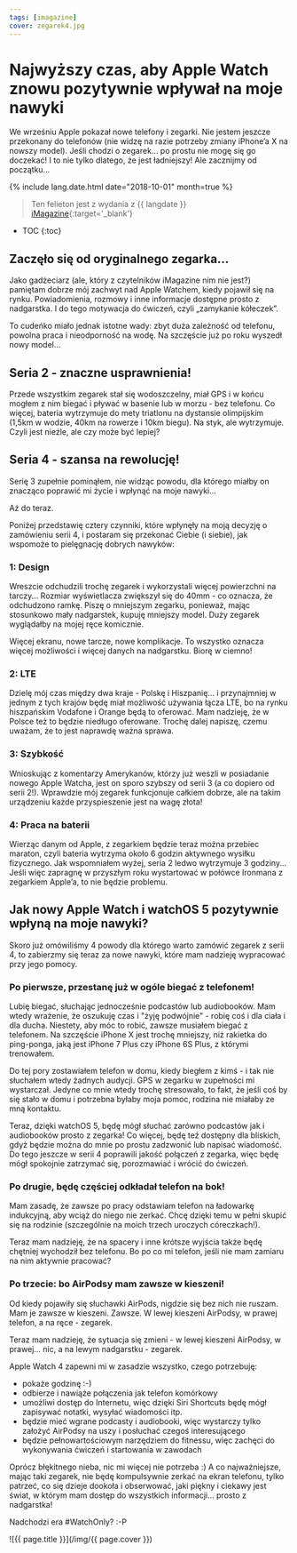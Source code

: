 ```yaml
---
tags: [imagazine]
cover: zegarek4.jpg
---
```


# Najwyższy czas, aby Apple Watch znowu pozytywnie wpływał na moje nawyki

We wrześniu Apple pokazał nowe telefony i zegarki. Nie jestem jeszcze przekonany do telefonów (nie widzę na razie potrzeby zmiany iPhone’a X na nowszy model). Jeśli chodzi o zegarek... po prostu nie mogę się go doczekać! I to nie tylko dlatego, że jest ładniejszy! Ale zacznijmy od początku...

<!--More-->

{% include lang.date.html date="2018-10-01" month=true %}

> Ten felieton jest z wydania z {{ langdate }} [iMagazine](https://imagazine.pl){:target='_blank'}

* TOC
{:toc}

## Zaczęło się od oryginalnego zegarka...

Jako gadżeciarz (ale, który z czytelników iMagazine nim nie jest?) pamiętam dobrze mój zachwyt nad Apple Watchem, kiedy pojawił się na rynku. Powiadomienia, rozmowy i inne informacje dostępne prosto z nadgarstka. I do tego motywacja do ćwiczeń, czyli „zamykanie kółeczek”.

To cudeńko miało jednak istotne wady: zbyt duża zależność od telefonu, powolna praca i nieodporność na wodę. Na szczęście już po roku wyszedł nowy model...

## Seria 2 - znaczne usprawnienia!

Przede wszystkim zegarek stał się wodoszczelny, miał GPS i w końcu mogłem z nim biegać i pływać w basenie lub w morzu - bez telefonu. Co więcej, bateria wytrzymuje do mety triatlonu na dystansie olimpijskim (1,5km w wodzie, 40km na rowerze i 10km biegu). Na styk, ale wytrzymuje. Czyli jest nieźle, ale czy może być lepiej?

## Seria 4 - szansa na rewolucję!

Serię 3 zupełnie pominąłem, nie widząc powodu, dla którego miałby on znacząco poprawić mi życie i wpłynąć na moje nawyki...

Aż do teraz.

Poniżej przedstawię cztery czynniki, które wpłynęły na moją decyzję o zamówieniu serii 4, i postaram się przekonać Ciebie (i siebie), jak wspomoże to pielęgnację dobrych nawyków:

### 1: Design

Wreszcie odchudzili trochę zegarek i wykorzystali więcej powierzchni na tarczy... Rozmiar wyświetlacza zwiększył się do 40mm - co oznacza, że odchudzono ramkę. Piszę o mniejszym zegarku, ponieważ, mając stosunkowo mały nadgarstek, kupuję mniejszy model. Duży zegarek wyglądałby na mojej ręce komicznie.

Więcej ekranu, nowe tarcze, nowe komplikacje. To wszystko oznacza więcej możliwości i więcej danych na nadgarstku. Biorę w ciemno!

### 2: LTE

Dzielę mój czas między dwa kraje - Polskę i Hiszpanię... i przynajmniej w jednym z tych krajów będę miał możliwość używania łącza LTE, bo na rynku hiszpańskim Vodafone i Orange będą to oferować. Mam nadzieję, że w Polsce też to będzie niedługo oferowane. Trochę dalej napiszę, czemu uważam, że to jest naprawdę ważna sprawa.

### 3: Szybkość

Wnioskując z komentarzy Amerykanów, którzy już weszli w posiadanie nowego Apple Watcha, jest on sporo szybszy od serii 3 (a co dopiero od serii 2!). Wprawdzie mój zegarek funkcjonuje całkiem dobrze, ale na takim urządzeniu każde przyspieszenie jest na wagę złota!

### 4: Praca na baterii

Wierząc danym od Apple, z zegarkiem będzie teraz można przebiec maraton, czyli bateria wytrzyma około 6 godzin aktywnego wysiłku fizycznego. Jak wspomniałem wyżej, seria 2 ledwo wytrzymuje 3 godziny... Jeśli więc zapragnę w przyszłym roku wystartować w połówce Ironmana z zegarkiem Apple’a, to nie będzie problemu.

## Jak nowy Apple Watch i watchOS 5 pozytywnie wpłyną na moje nawyki?

Skoro już omówiliśmy 4 powody dla którego warto zamówić zegarek z serii 4, to zabierzmy się teraz za nowe nawyki, które mam nadzieję wypracować przy jego pomocy.

### Po pierwsze, przestanę już w ogóle biegać z telefonem!

Lubię biegać, słuchając jednocześnie podcastów lub audiobooków. Mam wtedy wrażenie, że oszukuję czas i "żyję podwójnie" - robię coś i dla ciała i dla ducha. Niestety, aby móc to robić, zawsze musiałem biegać z telefonem. Na szczęście iPhone X jest trochę mniejszy, niż rakietka do ping-ponga, jaką jest iPhone 7 Plus czy iPhone 6S Plus, z którymi trenowałem.

Do tej pory zostawiałem telefon w domu, kiedy biegłem z kimś - i tak nie słuchałem wtedy żadnych audycji. GPS w zegarku w zupełności mi wystarczał. Jedyne co mnie wtedy trochę stresowało, to fakt, że jeśli coś by się stało w domu i potrzebna byłaby moja pomoc, rodzina nie miałaby ze mną kontaktu.

Teraz, dzięki watchOS 5, będę mógł słuchać zarówno podcastów jak i audiobooków prosto z zegarka! Co więcej, będę też dostępny dla bliskich, gdyż będzie można do mnie po prostu zadzwonić lub napisać wiadomość. Do tego jeszcze w serii 4 poprawili jakość połączeń z zegarka, więc będę mógł spokojnie zatrzymać się, porozmawiać i wrócić do ćwiczeń.

### Po drugie, będę częściej odkładał telefon na bok!

Mam zasadę, że zawsze po pracy odstawiam telefon na ładowarkę indukcyjną, aby wciąż do niego nie zerkać. Chcę dzięki temu w pełni skupić się na rodzinie (szczególnie na moich trzech uroczych córeczkach!).

Teraz mam nadzieję, że na spacery i inne krótsze wyjścia także będę chętniej wychodził bez telefonu. Bo po co mi telefon, jeśli nie mam zamiaru na nim aktywnie pracować?

### Po trzecie: bo AirPodsy mam zawsze w kieszeni!

Od kiedy pojawiły się słuchawki AirPods, nigdzie się bez nich nie ruszam. Mam je zawsze w kieszeni. Zawsze. W lewej kieszeni AirPodsy, w prawej telefon, a na ręce - zegarek.

Teraz mam nadzieję, że sytuacja się zmieni - w lewej kieszeni AirPodsy, w prawej... nic, a na lewym nadgarstku - zegarek.

Apple Watch 4 zapewni mi w zasadzie wszystko, czego potrzebuję:

- pokaże godzinę :-)
- odbierze i nawiąże połączenia jak telefon komórkowy
- umożliwi dostęp do Internetu, więc dzięki Siri Shortcuts będę mógł zapisywać notatki, wysyłać wiadomości itp.
- będzie mieć wgrane podcasty i audiobooki, więc wystarczy tylko założyć AirPodsy na uszy i posłuchać czegoś interesującego
- będzie pełnowartościowym narzędziem do fitnessu, więc zachęci do wykonywania ćwiczeń i startowania w zawodach

Oprócz błękitnego nieba, nic mi więcej nie potrzeba :) A co najważniejsze, mając taki zegarek, nie będę kompulsywnie zerkać na ekran telefonu, tylko patrzeć, co się dzieje dookoła i obserwować, jaki piękny i ciekawy jest świat, w którym mam dostęp do wszystkich informacji... prosto z nadgarstka!

Nadchodzi era #WatchOnly? :-P

![{{ page.title }}](/img/{{ page.cover }})

[n]: https://michael.gratis/nozbe_pl